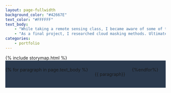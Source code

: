 ```yaml
---
layout: page-fullwidth
background_color: "#42667E"
text_color: "#FFFFFF"  
text_body: 
    - "While taking a remote sensing class, I became aware of some of the challenges involved with sourcing imagery. Specifically, cloud contamination is often a barrier to studies involving the earth surface limiting the quality and amount of usable data." 
    - "As a final project, I researched cloud masking methods. Ultimately, I focused my attention on using Google Earth Engine and the S2cloudless dataset as applied to Sentinel-2 imagery. I learned a lot through this project both in terms of how to mask out clouds and cloud shadows, but also gained experience using Google Earth Engine working in Python and Javascript."
categories:
    - portfolio
---
```


<div class="row">
     <div class="medium-8 columns t20">
    <div class="iframe">
      {% include storymap.html %}
    </div>
  </div>
  
  <div class="medium-4 columns t20" style= "background-color: #2B3A4E; padding-top: 20px; padding-bottom: 20px">
    {% for paragraph in page.text_body %}
      <p class="font-size-h4">{{ paragraph}}</p>
    {%endfor%}
  </div>
</div>
